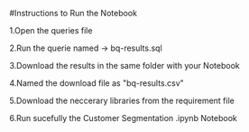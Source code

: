 #Instructions to Run the Notebook

1.Open the queries file 

2.Run the querie named -> bq-results.sql

3.Download the results in the same folder with your Notebook

4.Named the download file as "bq-results.csv"

5.Download the neccerary libraries from the requirement file

6.Run sucefully the Customer Segmentation .ipynb Notebook

